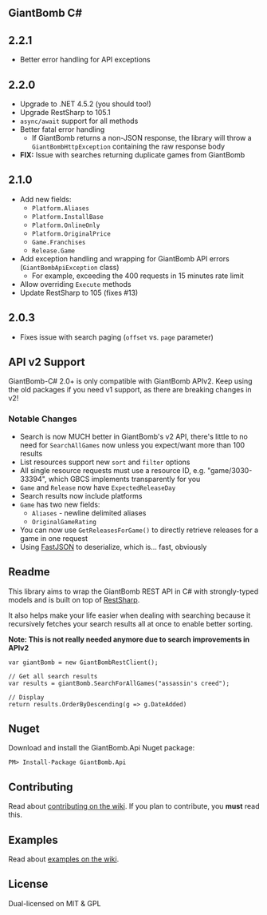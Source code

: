 GiantBomb C#
------------

## 2.2.1

- Better error handling for API exceptions

## 2.2.0

- Upgrade to .NET 4.5.2 (you should too!)
- Upgrade RestSharp to 105.1
- `async/await` support for all methods
- Better fatal error handling
  - If GiantBomb returns a non-JSON response, the library will throw a `GiantBombHttpException`
    containing the raw response body
- **FIX:** Issue with searches returning duplicate games from GiantBomb

## 2.1.0

- Add new fields:
    - `Platform.Aliases`
    - `Platform.InstallBase`
    - `Platform.OnlineOnly`
    - `Platform.OriginalPrice`
    - `Game.Franchises`
    - `Release.Game`
- Add exception handling and wrapping for GiantBomb API errors (`GiantBombApiException` class)
    - For example, exceeding the 400 requests in 15 minutes rate limit
- Allow overriding `Execute` methods
- Update RestSharp to 105 (fixes #13)

## 2.0.3

- Fixes issue with search paging (`offset` vs. `page` parameter)

## API v2 Support

GiantBomb-C# 2.0+ is only compatible with GiantBomb APIv2. Keep using the old packages if you need v1 support, as there are breaking changes in v2!

### Notable Changes

* Search is now MUCH better in GiantBomb's v2 API, there's little to no need for `SearchAllGames` now unless you expect/want more than 100 results
* List resources support new `sort` and `filter` options
* All single resource requests must use a resource ID, e.g. "game/3030-33394", which GBCS implements transparently for you
* `Game` and `Release` now have `ExpectedReleaseDay`
* Search results now include platforms
* `Game` has two new fields:
	- `Aliases` - newline delimited aliases
	- `OriginalGameRating`
* You can now use `GetReleasesForGame()` to directly retrieve releases for a game in one request
* Using [FastJSON](http://www.codeproject.com/Articles/159450/fastJSON) to deserialize, which is... fast, obviously

## Readme

This library aims to wrap the GiantBomb REST API in C# with strongly-typed models and is built on top of [RestSharp](https://github.com/johnsheehan/RestSharp).

It also helps make your life easier when dealing with searching because it recursively fetches your search results all at once to enable better sorting.

**Note: This is not really needed anymore due to search improvements in APIv2**

	var giantBomb = new GiantBombRestClient();

	// Get all search results
	var results = giantBomb.SearchForAllGames("assassin's creed");

	// Display
	return results.OrderByDescending(g => g.DateAdded)


## Nuget
Download and install the GiantBomb.Api Nuget package:

	PM> Install-Package GiantBomb.Api

## Contributing
Read about [contributing on the wiki](https://github.com/kamranayub/GiantBomb-CSharp/wiki). If you plan to contribute, you **must** read this.

## Examples
Read about [examples on the wiki](https://github.com/kamranayub/GiantBomb-CSharp/wiki).

## License
Dual-licensed on MIT & GPL
